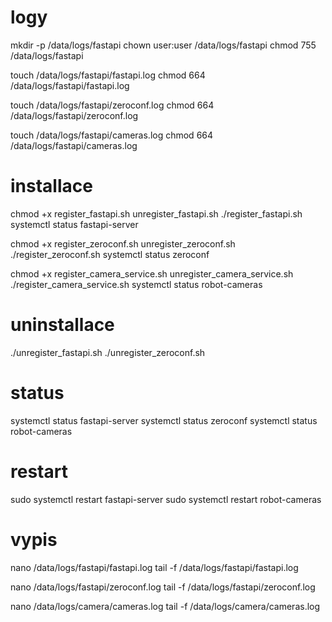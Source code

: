 # logy
mkdir -p /data/logs/fastapi
chown user:user /data/logs/fastapi
chmod 755 /data/logs/fastapi

touch /data/logs/fastapi/fastapi.log
chmod 664 /data/logs/fastapi/fastapi.log

touch /data/logs/fastapi/zeroconf.log
chmod 664 /data/logs/fastapi/zeroconf.log

touch /data/logs/fastapi/cameras.log
chmod 664 /data/logs/fastapi/cameras.log

# installace
chmod +x register_fastapi.sh unregister_fastapi.sh
./register_fastapi.sh
systemctl status fastapi-server

chmod +x register_zeroconf.sh unregister_zeroconf.sh
./register_zeroconf.sh
systemctl status zeroconf

chmod +x register_camera_service.sh unregister_camera_service.sh
./register_camera_service.sh
systemctl status robot-cameras

# uninstallace
./unregister_fastapi.sh 
./unregister_zeroconf.sh 

# status
systemctl status fastapi-server
systemctl status zeroconf
systemctl status robot-cameras

# restart
sudo systemctl restart fastapi-server
sudo systemctl restart robot-cameras

# vypis
nano /data/logs/fastapi/fastapi.log 
tail -f /data/logs/fastapi/fastapi.log

nano /data/logs/fastapi/zeroconf.log
tail -f /data/logs/fastapi/zeroconf.log

nano /data/logs/camera/cameras.log
tail -f /data/logs/camera/cameras.log


